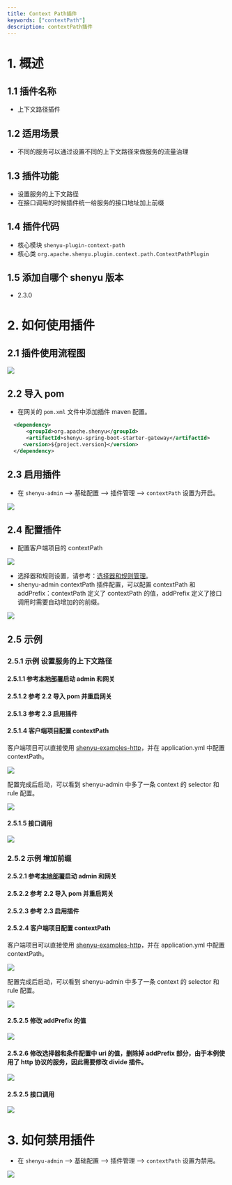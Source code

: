 ```yaml
---
title: Context Path插件
keywords: ["contextPath"]
description: contextPath插件
---
```


# 1. 概述

## 1.1 插件名称

* 上下文路径插件

## 1.2 适用场景

* 不同的服务可以通过设置不同的上下文路径来做服务的流量治理

## 1.3 插件功能

* 设置服务的上下文路径
* 在接口调用的时候插件统一给服务的接口地址加上前缀

## 1.4 插件代码

* 核心模块 ```shenyu-plugin-context-path```
* 核心类 ```org.apache.shenyu.plugin.context.path.ContextPathPlugin```

## 1.5 添加自哪个 shenyu 版本

* 2.3.0

# 2. 如何使用插件

## 2.1 插件使用流程图

![](/img/shenyu/plugin/context-path/procedure-cn.png)

## 2.2 导入 pom

- 在网关的 `pom.xml` 文件中添加插件 maven 配置。

```xml
  <dependency>
      <groupId>org.apache.shenyu</groupId>
      <artifactId>shenyu-spring-boot-starter-gateway</artifactId>
     <version>${project.version}</version>
  </dependency>
```

## 2.3 启用插件

- 在 `shenyu-admin` --> 基础配置 --> 插件管理 --> `contextPath` 设置为开启。

![](/img/shenyu/plugin/context-path/enable-cn.png)

## 2.4 配置插件

- 配置客户端项目的 contextPath

![](/img/shenyu/plugin/context-path/client-project-config.png)

- 选择器和规则设置，请参考：[选择器和规则管理](../../user-guide/admin-usage/selector-and-rule)。
- shenyu-admin contextPath 插件配置，可以配置 contextPath 和 addPrefix：contextPath 定义了 contextPath 的值，addPrefix 定义了接口调用时需要自动增加的的前缀。

![](/img/shenyu/plugin/context-path/plugin-config-cn.png)

## 2.5 示例

### 2.5.1 示例 设置服务的上下文路径

#### 2.5.1.1 参考[本地部署](https://shenyu.apache.org/zh/docs/deployment/deployment-local)启动 admin 和网关

#### 2.5.1.2 参考 2.2 导入 pom 并重启网关

#### 2.5.1.3 参考 2.3 启用插件

#### 2.5.1.4 客户端项目配置 contextPath

客户端项目可以直接使用 [shenyu-examples-http](https://github.com/apache/incubator-shenyu/tree/master/shenyu-examples/shenyu-examples-http)，并在 application.yml 中配置 contextPath。

![](/img/shenyu/plugin/context-path/client-project-config.png)

配置完成后启动，可以看到 shenyu-admin 中多了一条 context 的 selector 和 rule 配置。
 
![](/img/shenyu/plugin/context-path/context-path-selector-and-rule-cn.png)

#### 2.5.1.5 接口调用

![](/img/shenyu/plugin/context-path/invoke-interface.png)

### 2.5.2 示例 增加前缀

#### 2.5.2.1 参考[本地部署](https://shenyu.apache.org/zh/docs/deployment/deployment-local)启动 admin 和网关

#### 2.5.2.2 参考 2.2 导入 pom 并重启网关

#### 2.5.2.3 参考 2.3 启用插件

#### 2.5.2.4 客户端项目配置 contextPath

客户端项目可以直接使用 [shenyu-examples-http](https://github.com/apache/incubator-shenyu/tree/master/shenyu-examples/shenyu-examples-http)，并在 application.yml 中配置 contextPath。

![](/img/shenyu/plugin/context-path/client-project-config.png)

配置完成后启动，可以看到 shenyu-admin 中多了一条 context 的 selector 和 rule 配置。

![](/img/shenyu/plugin/context-path/context-path-selector-and-rule-cn.png) 

#### 2.5.2.5 修改 addPrefix 的值

![](/img/shenyu/plugin/context-path/add-prefix-cn.png)

#### 2.5.2.6 修改选择器和条件配置中 uri 的值，删除掉 addPrefix 部分，由于本例使用了 http 协议的服务，因此需要修改 divide 插件。

![](/img/shenyu/plugin/context-path/remove-add-prefix-cn.png)

#### 2.5.2.5 接口调用

![](/img/shenyu/plugin/context-path/invoke-interface-add-prefix.png)

# 3. 如何禁用插件

- 在 `shenyu-admin` --> 基础配置 --> 插件管理 --> `contextPath` 设置为禁用。

![](/img/shenyu/plugin/context-path/disable-cn.png)
